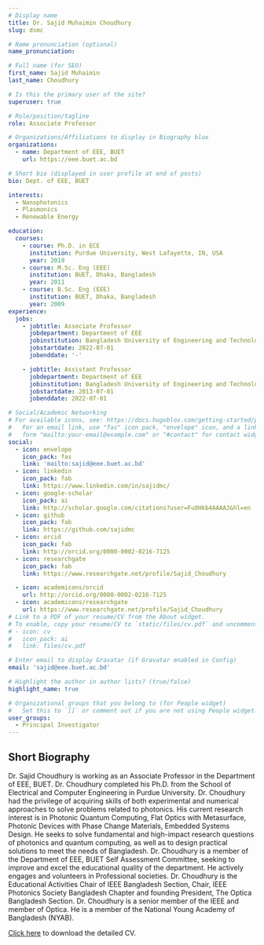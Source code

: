 ```yaml
---
# Display name
title: Dr. Sajid Muhaimin Choudhury
slug: dsmc

# Name pronunciation (optional)
name_pronunciation: 

# Full name (for SEO)
first_name: Sajid Muhaimin
last_name: Choudhury

# Is this the primary user of the site?
superuser: true

# Role/position/tagline
role: Associate Professor

# Organizations/Affiliations to display in Biography blox
organizations:
  - name: Department of EEE, BUET
    url: https://eee.buet.ac.bd

# Short bio (displayed in user profile at end of posts)
bio: Dept. of EEE, BUET

interests:
  - Nanophotonics
  - Plasmonics
  - Renewable Energy

education:
  courses:
    - course: Ph.D. in ECE 
      institution: Purdue University, West Lafayette, IN, USA
      year: 2019
    - course: M.Sc. Eng (EEE) 
      institution: BUET, Dhaka, Bangladesh
      year: 2011
    - course: B.Sc. Eng (EEE) 
      institution: BUET, Dhaka, Bangladesh
      year: 2009
experience:
  jobs:
    - jobtitle: Associate Professor
      jobdepartment: Department of EEE
      jobinstitution: Bangladesh University of Engineering and Technology, Dhaka, Bangladesh
      jobstartdate: 2022-07-01
      jobenddate: '-'

    - jobtitle: Assistant Professor
      jobdepartment: Department of EEE
      jobinstitution: Bangladesh University of Engineering and Technology, Dhaka, Bangladesh
      jobstartdate: 2013-07-01
      jobenddate: 2022-07-01

# Social/Academic Networking
# For available icons, see: https://docs.hugoblox.com/getting-started/page-builder/#icons
#   For an email link, use "fas" icon pack, "envelope" icon, and a link in the
#   form "mailto:your-email@example.com" or "#contact" for contact widget.
social:
  - icon: envelope
    icon_pack: fas
    link: 'mailto:sajid@eee.buet.ac.bd'
  - icon: linkedin
    icon_pack: fab
    link: https://www.linkedin.com/in/sajidmc/
  - icon: google-scholar
    icon_pack: ai
    link: http://scholar.google.com/citations?user=Fu8Hkb4AAAAJ&hl=en
  - icon: github
    icon_pack: fab
    link: https://github.com/sajidmc
  - icon: orcid
    icon_pack: fab
    link: http://orcid.org/0000-0002-0216-7125
  - icon: researchgate
    icon_pack: fab
    link: https://www.researchgate.net/profile/Sajid_Choudhury

  - icon: academicons/orcid
    url: http://orcid.org/0000-0002-0216-7125
  - icon: academicons/researchgate
    url: https://www.researchgate.net/profile/Sajid_Choudhury
# Link to a PDF of your resume/CV from the About widget.
# To enable, copy your resume/CV to `static/files/cv.pdf` and uncomment the lines below.
# - icon: cv
#   icon_pack: ai
#   link: files/cv.pdf

# Enter email to display Gravatar (if Gravatar enabled in Config)
email: 'sajid@eee.buet.ac.bd'

# Highlight the author in author lists? (true/false)
highlight_name: true

# Organizational groups that you belong to (for People widget)
#   Set this to `[]` or comment out if you are not using People widget.
user_groups:
  - Principal Investigator
---
```


## Short Biography
Dr. Sajid Choudhury is working as an Associate Professor in the Department of EEE, BUET. Dr. Choudhury completed his Ph.D. from the School of Electrical and Computer Engineering in Purdue University. Dr. Choudhury had the privilege of acquiring skills of both experimental and numerical approaches to solve problems related to photonics. His current research interest is in Photonic Quantum Computing, Flat Optics with Metasurface, Photonic Devices with Phase Change Materials, Embedded Systems Design. He seeks to solve fundamental and high-impact research questions of photonics and quantum computing, as well as to design practical solutions to meet the needs of Bangladesh. Dr. Choudhury is a member of the Department of EEE, BUET Self Assessment Committee, seeking to improve and excel the educational quality of the department. He actively engages and volunteers in Professional societies. Dr. Choudhury is the Educational Activities Chair of IEEE Bangladesh Section, Chair, IEEE Photonics Society Bangladesh Chapter and founding President, The Optica Bangladesh Section. Dr. Choudhury is a senior member of the IEEE and member of Optica. He is a member of the National Young Academy of Bangladesh (NYAB).

[Click here](cv.pdf) to download the detailed CV.